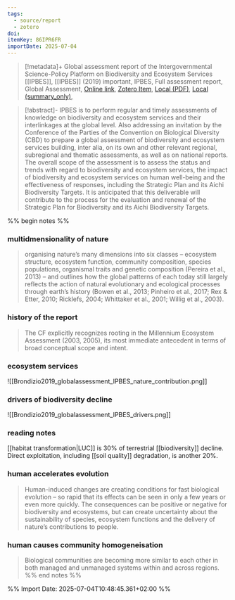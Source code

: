 ```yaml
---
tags:
  - source/report
  - zotero
doi: 
itemKey: 86IPR6FR
importDate: 2025-07-04
---
```

>[!metadata]+
> Global assessment report of the Intergovernmental Science-Policy Platform on Biodiversity and Ecosystem Services
> [[IPBES]], 
> [[IPBES]] (2019)
> important, IPBES, Full assessment report, Global Assessment, 
> [Online link](https://zenodo.org/records/6417333), [Zotero Item](zotero://select/library/items/86IPR6FR), [Local (PDF)](file://C:/Users/aburg/Documents/references/zotero/storage/JPZRPQQU/IPBES2019_GlobalAssessmenta.pdf),  [Local (summary_only)](file://C:/Users/aburg/Documents/references/zotero/storage/4D78YYHC/Brondizio2019_globalassessment.pdf), 

>[!abstract]-
>IPBES is to perform regular and timely assessments of knowledge on biodiversity and ecosystem services and their interlinkages at the global level. Also addressing an invitation by the Conference of the Parties of the Convention on Biological Diversity (CBD) to prepare a global assessment of biodiversity and ecosystem services building, inter alia, on its own and other relevant regional, subregional and thematic assessments, as well as on national reports. The overall scope of the assessment is to assess the status and trends with regard to biodiversity and ecosystem services, the impact of biodiversity and ecosystem services on human well-being and the effectiveness of responses, including the Strategic Plan and its Aichi Biodiversity Targets. It is anticipated that this deliverable will contribute to the process for the evaluation and renewal of the Strategic Plan for Biodiversity and its Aichi Biodiversity Targets.

%% begin notes %%
### multidmensionality of nature
>organising nature’s many dimensions into six classes – ecosystem structure, ecosystem function, community composition, species populations, organismal traits and genetic composition (Pereira et al., 2013) – and outlines how the global patterns of each today still largely reflects the action of natural evolutionary and ecological processes through earth’s history (Bowen et al., 2013; Pinheiro et al., 2017; Rex & Etter, 2010; Ricklefs, 2004; Whittaker et al., 2001; Willig et al., 2003).

### history of the report
> The CF explicitly recognizes rooting in the Millennium Ecosystem Assessment (2003, 2005), its most immediate antecedent in terms of broad conceptual scope and intent.
### ecosystem services
![[Brondizio2019_globalassessment_IPBES_nature_contribution.png]]
### drivers of biodiversity decline
![[Brondizio2019_globalassessment_IPBES_drivers.png]]
### reading notes
[[habitat transformation|LUC]] is 30% of terrestrial [[biodiversity]] decline.
Direct exploitation, including [[soil quality]] degradation, is another 20%.

### human accelerates evolution
>Human-induced changes are creating conditions for fast biological evolution – so rapid that its effects can be seen in only a few years or even more quickly. The consequences can be positive or negative for biodiversity and ecosystems, but can create uncertainty about the sustainability of species, ecosystem functions and the delivery of nature’s contributions to people.
### human causes community homogeneisation
>Biological communities are becoming more similar to each other in both managed and unmanaged systems within and across regions.
%% end notes %%

%% Import Date: 2025-07-04T10:48:45.361+02:00 %%
